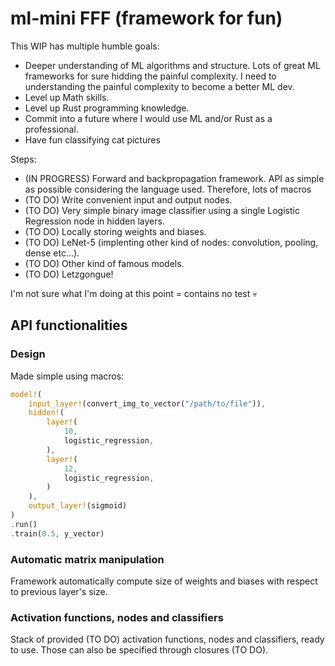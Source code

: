 # ml-mini FFF (framework for fun)

This WIP has multiple humble goals:
- Deeper understanding of ML algorithms and structure. Lots of great ML frameworks for sure hidding the painful complexity. I need to understanding the painful complexity to become a better ML dev.
- Level up Math skills.
- Level up Rust programming knowledge.
- Commit into a future where I would use ML and/or Rust as a professional.
- Have fun classifying cat pictures

Steps:
- (IN PROGRESS) Forward and backpropagation framework. API as simple as possible considering the language used. Therefore, lots of macros
- (TO DO) Write convenient input and output nodes.
- (TO DO) Very simple binary image classifier using a single Logistic Regression node in hidden layers.
- (TO DO) Locally storing weights and biases.
- (TO DO) LeNet-5 (implenting other kind of nodes: convolution, pooling, dense etc...).
- (TO DO) Other kind of famous models.
- (TO DO) Letzgongue!

I'm not sure what I'm doing at this point = contains no test 💀

## API functionalities

### Design

Made simple using macros:

```rust
model!(
    input_layer!(convert_img_to_vector("/path/to/file")),
    hidden!(
        layer!(
            10,
            logistic_regression,
        ),
        layer!(
            12,
            logistic_regression,
        )
    ),
    output_layer!(sigmoid)
)
.run()
.train(0.5, y_vector)
```

### Automatic matrix manipulation

Framework automatically compute size of weights and biases with respect to previous layer's size.

### Activation functions, nodes and classifiers

Stack of provided (TO DO) activation functions, nodes and classifiers, ready to use. Those can also be specified through closures (TO DO). 